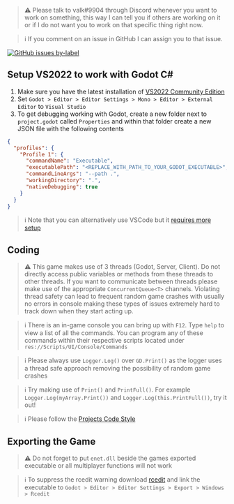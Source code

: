 > ⚠️ Please talk to valk#9904 through Discord whenever you want to work on something, this way I can tell you if others are working on it or if I do not want you to work on that specific thing right now.

> ℹ️ If you comment on an issue in GitHub I can assign you to that issue. 

[![GitHub issues by-label](https://img.shields.io/github/issues/Valks-Games/sankari/coding?color=black)](https://github.com/Valks-Games/sankari/issues?q=is%3Aissue+is%3Aopen+label%3Acoding)

## Setup VS2022 to work with Godot C#
1. Make sure you have the latest installation of [VS2022 Community Edition](https://visualstudio.microsoft.com/vs/)
2. Set `Godot > Editor > Editor Settings > Mono > Editor > External Editor` to `Visual Studio`
3. To get debugging working with Godot, create a new folder next to `project.godot` called `Properties` and within that folder create a new JSON file with the following contents

```json
{
  "profiles": {
    "Profile 1": {
      "commandName": "Executable",
      "executablePath": "<REPLACE_WITH_PATH_TO_YOUR_GODOT_EXECUTABLE>",
      "commandLineArgs": "--path .",
      "workingDirectory": ".",
      "nativeDebugging": true
    }
  }
}
```

> ℹ️ Note that you can alternatively use VSCode but it [requires more setup](https://github.com/Valks-Games/sankari/blob/main/.github/VSCODE_SETUP.md)

## Coding
> ⚠️ This game makes use of 3 threads (Godot, Server, Client). Do not directly access public variables or methods from these threads to other threads. If you want to communicate between threads please make use of the appropriate `ConcurrentQueue<T>` channels. Violating thread safety can lead to frequent random game crashes with usually no errors in console making these types of issues extremely hard to track down when they start acting up.

> ℹ️ There is an in-game console you can bring up with `F12`. Type `help` to view a list of all the commands. You can program any of these commands within their respective scripts located under `res://Scripts/UI/Console/Commands`

> ℹ️ Please always use `Logger.Log()` over `GD.Print()` as the logger uses a thread safe approach removing the possibility of random game crashes

> ℹ️ Try making use of `Print()` and `PrintFull()`. For example `Logger.Log(myArray.Print())` and `Logger.Log(this.PrintFull())`, try it out!

> ℹ️ Please follow the [Projects Code Style](https://github.com/GodotModules/GodotModulesCSharp/blob/main/.github/FORMATTING_GUIDELINES.md)

## Exporting the Game
> ⚠️ Do not forget to put `enet.dll` beside the games exported executable or all multiplayer functions will not work

> ℹ️ To suppress the rcedit warning download [rcedit](https://github.com/electron/rcedit/releases) and link the executable to `Godot > Editor > Editor Settings > Export > Windows > Rcedit`
